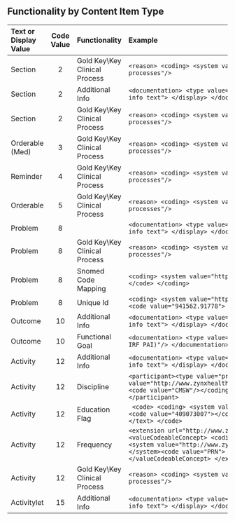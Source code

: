## Functionality by Content Item Type

| Text or Display Value   | Code Value    |   Functionality|   Example|
| :---------------- | :-----------: | :---------- | :---------- |
|Section|2|Gold Key\Key Clinical Process| ``` <reason> <coding> <system value="http://www.zynxhealth.com/codings/key-clinical-processes"/> ```|
|Section|2|Additional Info| ``` <documentation> <type value="documentation"></type> <display value="additional info text"> </display> </documentation> ```|
|Section|2|Gold Key\Key Clinical Process| ``` <reason> <coding> <system value="http://www.zynxhealth.com/codings/key-clinical-processes"/> ```|
|Orderable (Med)|3|Gold Key\Key Clinical Process| ``` <reason> <coding> <system value="http://www.zynxhealth.com/codings/key-clinical-processes"/> ```|
|Reminder|4|Gold Key\Key Clinical Process| ``` <reason> <coding> <system value="http://www.zynxhealth.com/codings/key-clinical-processes"/> ```|
|Orderable|5|Gold Key\Key Clinical Process| ``` <reason> <coding> <system value="http://www.zynxhealth.com/codings/key-clinical-processes"/> ```|
|Problem|8|| ``` <documentation> <type value="documentation"></type> <display value="additional info text"> </display> </documentation> ```|
|Problem|8|Gold Key\Key Clinical Process| ``` <reason> <coding> <system value="http://www.zynxhealth.com/codings/key-clinical-processes"/> ```|
|Problem|8|Snomed Code Mapping|``` <coding> <system value="http://snomed.info/sct"></system> <code value="370388006"> </code> </coding> ```|
|Problem|8|Unique Id| ``` <coding> <system value="http://www.zynxhealth.com/codings/problems"> </system><code value="941562.91778"> </code> </coding> ```|
|Outcome|10|Additional Info| ``` <documentation> <type value="documentation"></type> <display value="additional info text"> </display> </documentation>  ```|
|Outcome|10|Functional Goal| ``` <documentation> <type value="documentation"/> <display value="(CMS LTCH CARE, CMS IRF PAI)"/> </documentation> ```|
|Activity|12|Additional Info| ``` <documentation> <type value="documentation"></type> <display value="additional info text"> </display> </documentation>  ```|
|Activity|12|Discipline| ``` <participant><type value="practitioner"/><role><coding><system value="http://www.zynxhealth.com/fhir/StructureDefinition/discipline/code"/>         <code value="CMSW"/></coding><text value="Case Manager/Social Worker"/></role></participant> ``` |
|Activity|12|Education Flag|```  <code> <coding> <system value="http://snomed.info/sct"></system> <code value="409073007"></code> </coding> <text value="Education (procedure)"> </text> </code>  ```|
|Activity|12|Frequency| ``` <extension url="http://www.zynxhealth.com/fhir/StructureDefinition/frequency"> <valueCodeableConcept> <coding> <system value="http://www.zynxhealth.com/fhir/StructureDefinition/frequency/code"> </system><code value="PRN"> </code></coding><text value="PRN - as needed"> </text></valueCodeableConcept> </extension> ``` |
|Activity|12|Gold Key\Key Clinical Process| ``` <reason> <coding> <system value="http://www.zynxhealth.com/codings/key-clinical-processes"/> ```|
|Activitylet|15|Additional Info| ``` <documentation> <type value="documentation"></type> <display value="additional info text"> </display> </documentation>  ```|
